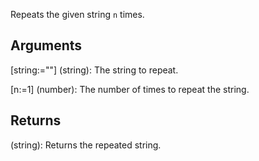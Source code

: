Repeats the given string `n` times.


## Arguments
[string:=""] (string): The string to repeat.

[n:=1] (number): The number of times to repeat the string.

## Returns

(string): Returns the repeated string.
